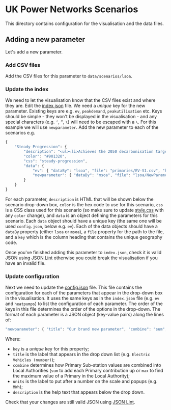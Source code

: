 # UK Power Networks Scenarios

This directory contains configuration for the visualisation and the data files.

## Adding a new parameter

Let's add a new parameter. 

### Add CSV files

Add the CSV files for this parameter to `data/scenarios/lsoa`.

### Update the index

We need to let the visualisation know that the CSV files exist and where they are. Edit the [index.json](index.json) file. We need a _unique_ key for the new parameter. Existing keys are e.g. `ev`, `peakdemand`, `peakutilisation` etc. Keys should be simple - they won't be displayed in the visualisation - and any special characters (e.g. `‘`, `”`, `\`) will need to be escaped with a `\`. For this example we will use `newparameter`. Add the new parameter to each of the scenarios e.g.

```javascript
{
	"Steady Progression": {
		"description": "<ul><li>Achieves the 2050 decarbonisation target.</li><li>Decentralised pathway.</li></ul>",
		"color": "#901320",
		"css": "steady-progression",
		"data": {
			"ev": { "dataBy": "lsoa", "file": "primaries/EV-S1.csv", "key": "LSOA11CD" },
			"newparameter": { "dataBy": "msoa", "file": "lsoa/NewParameter-CommunityRenewables.csv", "key": "MSOA11CD" }
        }
	}
}
```

For each parameter, `description` is HTML that will be shown below the scenario drop-down box, `color` is the hex code to use for this scenario, `css` is a CSS class used for this scenario (so make sure to update [style.css](../../resources/style.css) with any `color` change), and `data` is an object defining the parameters for this scenario. Each `data` object should have a unique key (the same one will be used `config.json`, below e.g. `ev`). Each of the data objects should have a `dataBy` property (either `lsoa` or `msoa`), a `file` property for the path to the file, and a `key` which is the column heading that contains the unique geography code.

Once you've finished adding this parameter to `index.json`, check it is valid JSON using [JSON Lint](https://jsonlint.com/) otherwise you could break the visualisation if you have an invalid file.

### Update configuration

Next we need to update the [config.json](config.json) file. This file contains the configuration for each of the parameters that appear in the drop-down box in the visualisation. It uses the same keys as in the `index.json` file (e.g. `ev` and `heatpumps`) to list the configuration of each parameter. The order of the keys in this file determines the order of the options in the drop-down. The format of each parameter is a JSON object (key-value pairs) along the lines of:

```javascript
"newparameter": { "title": "Our brand new parameter", "combine": "sum", "units":"", "dp": 0, "description": "The short description that appears below the drop down" }
```

Where:
* `key` is a _unique_ key for this property;
* `title` is the label that appears in the drop down list (e.g. `Electric Vehicles (number)`);
* `combine` determines how Primary Sub-station values are combined into Local Authorities (`sum` to add each Primary contribution up or `max` to find the maximum value of a Primary in the Local Authority);
* `units` is the label to put after a number on the scale and popups (e.g. `MWh`);
* `description` is the help text that appears below the drop down.

Check that your changes are still valid JSON using [JSON Lint](https://jsonlint.com/).
